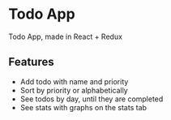 # Todo App

Todo App, made in React + Redux

## Features
- Add todo with name and priority
- Sort by priority or alphabetically
- See todos by day, until they are completed
- See stats with graphs on the stats tab
